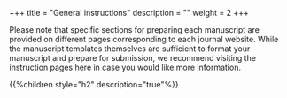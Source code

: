 +++
title = "General instructions"
description = ""
weight = 2
+++

Please note that specific sections for preparing each manuscript are provided on different pages corresponding to each journal website. While the manuscript templates themselves are sufficient to format your manuscript and prepare for submission, we recommend visiting the instruction pages here in case you would like more information.

{{%children style="h2" description="true"%}}
